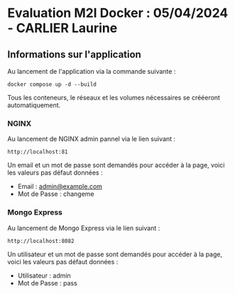 # Evaluation M2I Docker : 05/04/2024 - CARLIER Laurine 

## Informations sur l'application 

Au lancement de l'application via la commande suivante : 

```docker compose up -d --build```

Tous les conteneurs, le réseaux et les volumes nécessaires se crééeront automatiquement. 

### NGINX

Au lancement de NGINX admin pannel via le lien suivant : 

```http://localhost:81```

Un email et un mot de passe sont demandés pour accéder à la page, voici les valeurs pas défaut données : 

- Email : admin@example.com
- Mot de Passe : changeme

### Mongo Express

Au lancement de Mongo Express via le lien suivant : 

```http://localhost:8082```

Un utilisateur et un mot de passe sont demandés pour accéder à la page, voici les valeurs pas défaut données : 

- Utilisateur : admin
- Mot de Passe : pass
